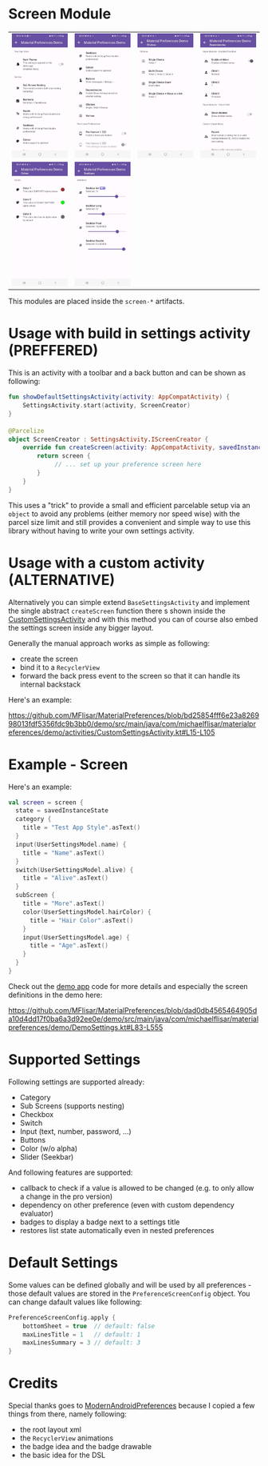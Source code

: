 # Screen Module

| | | | |
| :---: | :---: | :---: | :---: |
| ![Demo](../screenshots/preference-screen-1.jpg?raw=true "Demo") | ![Demo](../screenshots/preference-screen-2.jpg?raw=true "Demo") | ![Demo](../screenshots/preference-screen-3.jpg?raw=true "Demo") | ![Demo](../screenshots/preference-screen-4.jpg?raw=true "Demo") |
| ![Demo](../screenshots/preference-screen-5.jpg?raw=true "Demo") | ![Demo](../screenshots/preference-screen-6.jpg?raw=true "Demo") |  |  |

This modules are placed inside the `screen-*` artifacts.

# Usage with build in settings activity (PREFFERED)

This is an activity with a toolbar and a back button and can be shown as following:

```kotlin
fun showDefaultSettingsActivity(activity: AppCompatActivity) {
    SettingsActivity.start(activity, ScreenCreator)
}

@Parcelize
object ScreenCreator : SettingsActivity.IScreenCreator {
    override fun createScreen(activity: AppCompatActivity, savedInstanceState: Bundle?, updateTitle: (title: String) -> Unit): PreferenceScreen {
        return screen {
             // ... set up your preference screen here
        }
    }
}
```

This uses a "trick" to provide a small and efficient parcelable setup via an `object` to avoid any problems (either memory nor speed wise) with the parcel size limit and still provides a convenient and simple way to use this library without having to write your own settings activity.

# Usage with a custom activity (ALTERNATIVE)

Alternatively you can simple extend `BaseSettingsActivity` and implement the single abstract `createScreen` function there s shown inside the [CustomSettingsActivity](../demo/src/main/java/com/michaelflisar/materialpreferences/demo/activities/CustomSettingsActivity.kt) and with this method you can of course also embed the settings screen inside any bigger layout.

Generally the manual approach works as simple as following:

* create the screen
* bind it to a `RecyclerView`
* forward the back press event to the screen so that it can handle its internal backstack

Here's an example:

https://github.com/MFlisar/MaterialPreferences/blob/bd25854fff6e23a826998013fdf5356fdc9b3bb0/demo/src/main/java/com/michaelflisar/materialpreferences/demo/activities/CustomSettingsActivity.kt#L15-L105

# Example - Screen

Here's an example:

```kotlin
val screen = screen {
  state = savedInstanceState
  category {
    title = "Test App Style".asText()
  }
  input(UserSettingsModel.name) {
    title = "Name".asText()
  }
  switch(UserSettingsModel.alive) {
    title = "Alive".asText()
  }
  subScreen {
    title = "More".asText()
    color(UserSettingsModel.hairColor) {
      title = "Hair Color".asText()
    }
    input(UserSettingsModel.age) {
      title = "Age".asText()
    }
  }
}
```

Check out the [demo app](../demo/src/main/java/com/michaelflisar/materialpreferences/demo) code for more details and especially the screen definitions in the demo here:

https://github.com/MFlisar/MaterialPreferences/blob/dad0db4565464905da10d4dd17f0ba6a3d92ee0e/demo/src/main/java/com/michaelflisar/materialpreferences/demo/DemoSettings.kt#L83-L555

# Supported Settings

Following settings are supported already:

* Category
* Sub Screens (supports nesting)
* Checkbox
* Switch
* Input (text, number, password, ...)
* Buttons
* Color (w/o alpha)
* Slider (Seekbar)

And following features are supported:

* callback to check if a value is allowed to be changed (e.g. to only allow a change in the pro version)
* dependency on other preference (even with custom dependency evaluator)
* badges to display a badge next to a settings title
* restores list state automatically even in nested preferences

# Default Settings

Some values can be defined globally and will be used by all preferences - those default values are stored in the `PreferenceScreenConfig` object. You can change dafault values like following:

```kotlin
PreferenceScreenConfig.apply {
    bottomSheet = true  // default: false
    maxLinesTitle = 1   // default: 1
    maxLinesSummary = 3 // default: 3
}
```

# Credits

Special thanks goes to [ModernAndroidPreferences](https://github.com/Maxr1998/ModernAndroidPreferences) because I copied a few things from there, namely following:
* the root layout xml
* the `RecyclerView` animations
* the badge idea and the badge drawable
* the basic idea for the DSL
